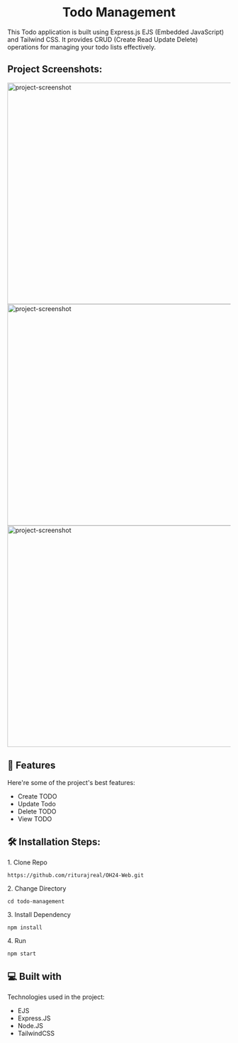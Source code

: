 <h1 align="center" id="title">Todo Management</h1>

<p id="description">This Todo application is built using Express.js EJS (Embedded JavaScript) and Tailwind CSS. It provides CRUD (Create Read Update Delete) operations for managing your todo lists effectively.</p>

<h2>Project Screenshots:</h2>

<img src="https://snipboard.io/Vqn8Ox.jpg" alt="project-screenshot" width="1920" height="500/">

<img src="https://snipboard.io/4iScJD.jpg" alt="project-screenshot" width="1920" height="500/">

<img src="https://snipboard.io/7VHKML.jpg" alt="project-screenshot" width="1920" height="500/">

  
  
<h2>🧐 Features</h2>

Here're some of the project's best features:

*   Create TODO
*   Update Todo
*   Delete TODO
*   View TODO

<h2>🛠️ Installation Steps:</h2>

<p>1. Clone Repo</p>

```
https://github.com/riturajreal/OH24-Web.git
```

<p>2. Change Directory</p>

```
cd todo-management
```

<p>3. Install Dependency</p>

```
npm install
```

<p>4. Run</p>

```
npm start
```

  
  
<h2>💻 Built with</h2>

Technologies used in the project:

*   EJS
*   Express.JS
*   Node.JS
*   TailwindCSS